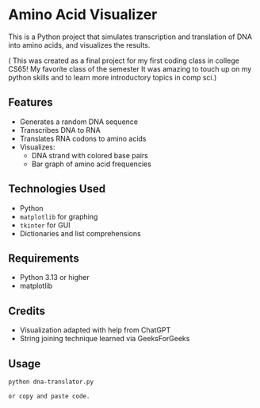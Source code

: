 # Amino Acid Visualizer

This is a Python project that simulates transcription and translation of DNA into amino acids, and visualizes the results.

( This was created as a final project for my first coding class in college CS65! My favorite class of the semester It was amazing to touch up on my python skills
and to learn more introductory topics in comp sci.)

## Features

- Generates a random DNA sequence
- Transcribes DNA to RNA
- Translates RNA codons to amino acids
- Visualizes:
  - DNA strand with colored base pairs
  - Bar graph of amino acid frequencies

## Technologies Used

- Python
- `matplotlib` for graphing
- `tkinter` for GUI
- Dictionaries and list comprehensions
## Requirements

- Python 3.13 or higher
- matplotlib

## Credits

- Visualization adapted with help from ChatGPT
- String joining technique learned via GeeksForGeeks

## Usage

```bash
python dna-translator.py

or copy and paste code.
 